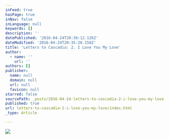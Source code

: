 ```yaml
---
inFeed: true
hasPage: true
inNav: false
inLanguage: null
keywords: []
description: ''
datePublished: '2016-04-24T20:36:12.126Z'
dateModified: '2016-04-24T20:35:20.158Z'
title: 'Letters to Cascadia: 2. I Love You My Love'
author:
  - name: ''
    url: ''
authors: []
publisher:
  name: null
  domain: null
  url: null
  favicon: null
starred: false
sourcePath: _posts/2016-04-24-letters-to-cascadia-2-i-love-you-my-love.md
published: true
url: letters-to-cascadia-2-i-love-you-my-love/index.html
_type: Article

---
```

![](https://the-grid-user-content.s3-us-west-2.amazonaws.com/3411accd-a3c3-4281-9f92-c00990d1ec1f.png)